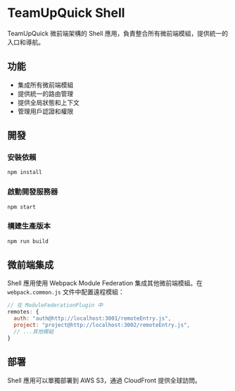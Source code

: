 # TeamUpQuick Shell

TeamUpQuick 微前端架構的 Shell 應用，負責整合所有微前端模組，提供統一的入口和導航。

## 功能

- 集成所有微前端模組
- 提供統一的路由管理
- 提供全局狀態和上下文
- 管理用戶認證和權限

## 開發

### 安裝依賴

```bash
npm install
```

### 啟動開發服務器

```bash
npm start
```

### 構建生產版本

```bash
npm run build
```

## 微前端集成

Shell 應用使用 Webpack Module Federation 集成其他微前端模組。在 `webpack.common.js` 文件中配置遠程模組：

```javascript
// 在 ModuleFederationPlugin 中
remotes: {
  auth: "auth@http://localhost:3001/remoteEntry.js",
  project: "project@http://localhost:3002/remoteEntry.js",
  // ...其他模組
}
```

## 部署

Shell 應用可以單獨部署到 AWS S3，通過 CloudFront 提供全球訪問。 